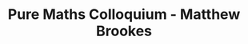 ---
layout: seminartalk
speaker: Matthew Brookes
speakerinst:  University of St Andrews
speakershortinst: St A
speakerurl: 
talktitle: 
talkdate: Feb 3 2022
talkterm: "2022S2"
talktime: "16.00"
talkplace: Purdie Theatre C
title: "Pure Maths Colloquium - Matthew Brookes"
---